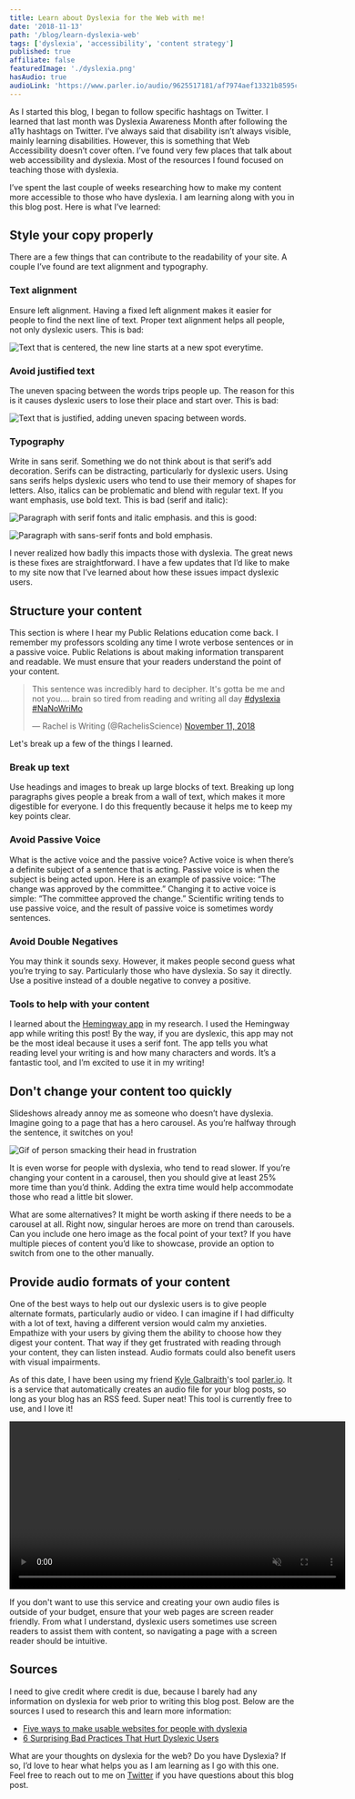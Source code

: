 ```yaml
---
title: Learn about Dyslexia for the Web with me!
date: '2018-11-13'
path: '/blog/learn-dyslexia-web'
tags: ['dyslexia', 'accessibility', 'content strategy']
published: true
affiliate: false
featuredImage: './dyslexia.png'
hasAudio: true
audioLink: 'https://www.parler.io/audio/9625517181/af7974aef13321b8595c6cfd4ba5430ca93a5905.4e55cac8-4797-4843-a10b-e688a8559d73.mp3'
---
```


As I started this blog, I began to follow specific hashtags on Twitter. I learned that last month was Dyslexia Awareness Month after following the a11y hashtags on Twitter. I’ve always said that disability isn’t always visible, mainly learning disabilities. However, this is something that Web Accessibility doesn’t cover often. I’ve found very few places that talk about web accessibility and dyslexia. Most of the resources I found focused on teaching those with dyslexia.

I’ve spent the last couple of weeks researching how to make my content more accessible to those who have dyslexia. I am learning along with you in this blog post. Here is what I’ve learned:

## Style your copy properly

There are a few things that can contribute to the readability of your site. A couple I’ve found are text alignment and typography.

### Text alignment

Ensure left alignment. Having a fixed left alignment makes it easier for people to find the next line of text. Proper text alignment helps all people, not only dyslexic users. This is bad:

![Text that is centered, the new line starts at a new spot everytime.](./centered-text.png)

### Avoid justified text

The uneven spacing between the words trips people up. The reason for this is it causes dyslexic users to lose their place and start over. This is bad:

![Text that is justified, adding uneven spacing between words.](./justified-text.png)

### Typography

Write in sans serif. Something we do not think about is that serif’s add decoration. Serifs can be distracting, particularly for dyslexic users. Using sans serifs helps dyslexic users who tend to use their memory of shapes for letters. Also, italics can be problematic and blend with regular text. If you want emphasis, use bold text. This is bad (serif and italic):

![Paragraph with serif fonts and italic emphasis.](./serif.png) and this is good:

![Paragraph with sans-serif fonts and bold emphasis.](./sans-serif.png)

I never realized how badly this impacts those with dyslexia. The great news is these fixes are straightforward. I have a few updates that I’d like to make to my site now that I’ve learned about how these issues impact dyslexic users.

## Structure your content

This section is where I hear my Public Relations education come back. I remember my professors scolding any time I wrote verbose sentences or in a passive voice. Public Relations is about making information transparent and readable. We must ensure that your readers understand the point of your content.

<blockquote class="twitter-tweet" data-lang="en"><p lang="en" dir="ltr">This sentence was incredibly hard to decipher. It&#39;s gotta be me and not you.... brain so tired from reading and writing all day <a href="https://twitter.com/hashtag/dyslexia?src=hash&amp;ref_src=twsrc%5Etfw">#dyslexia</a> <a href="https://twitter.com/hashtag/NaNoWriMo?src=hash&amp;ref_src=twsrc%5Etfw">#NaNoWriMo</a></p>&mdash; Rachel is Writing (@RachelisScience) <a href="https://twitter.com/RachelisScience/status/1061728503383707652?ref_src=twsrc%5Etfw">November 11, 2018</a></blockquote>

Let's break up a few of the things I learned.

### Break up text

Use headings and images to break up large blocks of text. Breaking up long paragraphs gives people a break from a wall of text, which makes it more digestible for everyone. I do this frequently because it helps me to keep my key points clear.

### Avoid Passive Voice

What is the active voice and the passive voice? Active voice is when there’s a definite subject of a sentence that is acting. Passive voice is when the subject is being acted upon. Here is an example of passive voice: “The change was approved by the committee.” Changing it to active voice is simple: “The committee approved the change.” Scientific writing tends to use passive voice, and the result of passive voice is sometimes wordy sentences.

### Avoid Double Negatives

You may think it sounds sexy. However, it makes people second guess what you’re trying to say. Particularly those who have dyslexia. So say it directly. Use a positive instead of a double negative to convey a positive.

### Tools to help with your content

I learned about the [Hemingway app](http://www.hemingwayapp.com/) in my research. I used the Hemingway app while writing this post! By the way, if you are dyslexic, this app may not be the most ideal because it uses a serif font. The app tells you what reading level your writing is and how many characters and words. It’s a fantastic tool, and I’m excited to use it in my writing!

## Don't change your content too quickly

Slideshows already annoy me as someone who doesn’t have dyslexia. Imagine going to a page that has a hero carousel. As you’re halfway through the sentence, it switches on you!

![Gif of person smacking their head in frustration](https://media.giphy.com/media/l4pMc4UUV7xGpPgWY/giphy.gif)

It is even worse for people with dyslexia, who tend to read slower. If you’re changing your content in a carousel, then you should give at least 25% more time than you’d think. Adding the extra time would help accommodate those who read a little bit slower.

What are some alternatives? It might be worth asking if there needs to be a carousel at all. Right now, singular heroes are more on trend than carousels. Can you include one hero image as the focal point of your text? If you have multiple pieces of content you’d like to showcase, provide an option to switch from one to the other manually.

## Provide audio formats of your content

One of the best ways to help out our dyslexic users is to give people alternate formats, particularly audio or video. I can imagine if I had difficulty with a lot of text, having a different version would calm my anxieties. Empathize with your users by giving them the ability to choose how they digest your content. That way if they get frustrated with reading through your content, they can listen instead. Audio formats could also benefit users with visual impairments.

As of this date, I have been using my friend [Kyle Galbraith](https://twitter.com/kylegalbraith)'s tool [parler.io](https://parler.io/). It is a service that automatically creates an audio file for your blog posts, so long as your blog has an RSS feed. Super neat! This tool is currently free to use, and I love it!

<video controls width="590" muted>
<source src="parler-io-demo.mov">
</video>

If you don't want to use this service and creating your own audio files is outside of your budget, ensure that your web pages are screen reader friendly. From what I understand, dyslexic users sometimes use screen readers to assist them with content, so navigating a page with a screen reader should be intuitive.

## Sources

I need to give credit where credit is due, because I barely had any information on dyslexia for web prior to writing this blog post. Below are the sources I used to research this and learn more information:

- [Five ways to make usable websites for people with dyslexia](https://www.userzoom.com/blog/five-ways-to-make-usable-websites-for-people-with-dyslexia/)
- [6 Surprising Bad Practices That Hurt Dyslexic Users](http://uxmovement.com/content/6-surprising-bad-practices-that-hurt-dyslexic-users/)

What are your thoughts on dyslexia for the web? Do you have Dyslexia? If so, I’d love to hear what helps you as I am learning as I go with this one. Feel free to reach out to me on [Twitter](https://twitter.com/LittleKope/) if you have questions about this blog post.
